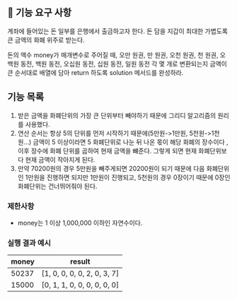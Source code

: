 ## 🚀 기능 요구 사항

계좌에 들어있는 돈 일부를 은행에서 출금하고자 한다. 돈 담을 지갑이 최대한 가볍도록 큰 금액의 화폐 위주로 받는다.

돈의 액수 money가 매개변수로 주어질 때, 오만 원권, 만 원권, 오천 원권, 천 원권, 오백원 동전, 백원 동전, 오십원 동전, 십원 동전, 일원 동전 각 몇 개로 변환되는지 금액이 큰 순서대로 배열에 담아 return 하도록 solution 메서드를 완성하라.

## 기능 목록

1. 받은 금액을 화폐단위의 가장 큰 단위부터 빼야하기 때문에 그리디 알고리즘의 원리를 사용했다.
2. 연산 순서는 항상 5의 단위를 먼저 시작하기 때문에(5만원->1만원, 5천원->1천원...) 금액이 5 이상이라면 5 화폐단위로 나눈 뒤 나온 몫이 해당 화폐의 장수이다 ,이후 장수에 화폐 단위를 곱하여 현재 금액을 뺴준다. 그렇게 되면 현재 화폐단위보다 현재 금액이 작아지게 된다.
3. 만약 70200원의 경우 5만원을 빼주게되면 20200원이 되기 때문에 다음 화폐단위인 1만원을 진행하면 되지만 1만원이 진행되고, 5천원의 경우 0장이기 때문에 0장인 화폐단위는 건너뛰어줘야 된다.

### 제한사항

- money는 1 이상 1,000,000 이하인 자연수이다.

### 실행 결과 예시

| money | result                      |
| ----- | --------------------------- |
| 50237 | [1, 0, 0, 0, 0, 2, 0, 3, 7] |
| 15000 | [0, 1, 1, 0, 0, 0, 0, 0, 0] |

